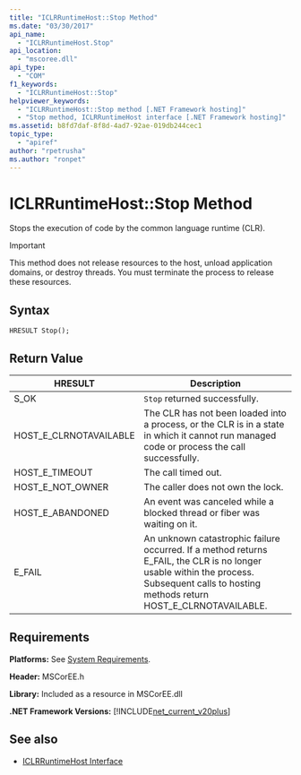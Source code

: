 ```yaml
---
title: "ICLRRuntimeHost::Stop Method"
ms.date: "03/30/2017"
api_name: 
  - "ICLRRuntimeHost.Stop"
api_location: 
  - "mscoree.dll"
api_type: 
  - "COM"
f1_keywords: 
  - "ICLRRuntimeHost::Stop"
helpviewer_keywords: 
  - "ICLRRuntimeHost::Stop method [.NET Framework hosting]"
  - "Stop method, ICLRRuntimeHost interface [.NET Framework hosting]"
ms.assetid: b8fd7daf-8f8d-4ad7-92ae-019db244cec1
topic_type: 
  - "apiref"
author: "rpetrusha"
ms.author: "ronpet"
---
```

# ICLRRuntimeHost::Stop Method
Stops the execution of code by the common language runtime (CLR).  
  
> [!IMPORTANT]
>  This method does not release resources to the host, unload application domains, or destroy threads. You must terminate the process to release these resources.  
  
## Syntax  
  
```  
HRESULT Stop();  
```  
  
## Return Value  
  
|HRESULT|Description|  
|-------------|-----------------|  
|S_OK|`Stop` returned successfully.|  
|HOST_E_CLRNOTAVAILABLE|The CLR has not been loaded into a process, or the CLR is in a state in which it cannot run managed code or process the call successfully.|  
|HOST_E_TIMEOUT|The call timed out.|  
|HOST_E_NOT_OWNER|The caller does not own the lock.|  
|HOST_E_ABANDONED|An event was canceled while a blocked thread or fiber was waiting on it.|  
|E_FAIL|An unknown catastrophic failure occurred. If a method returns E_FAIL, the CLR is no longer usable within the process. Subsequent calls to hosting methods return HOST_E_CLRNOTAVAILABLE.|  
  
## Requirements  
 **Platforms:** See [System Requirements](../../../../docs/framework/get-started/system-requirements.md).  
  
 **Header:** MSCorEE.h  
  
 **Library:** Included as a resource in MSCorEE.dll  
  
 **.NET Framework Versions:** [!INCLUDE[net_current_v20plus](../../../../includes/net-current-v20plus-md.md)]  
  
## See also
- [ICLRRuntimeHost Interface](../../../../docs/framework/unmanaged-api/hosting/iclrruntimehost-interface.md)
